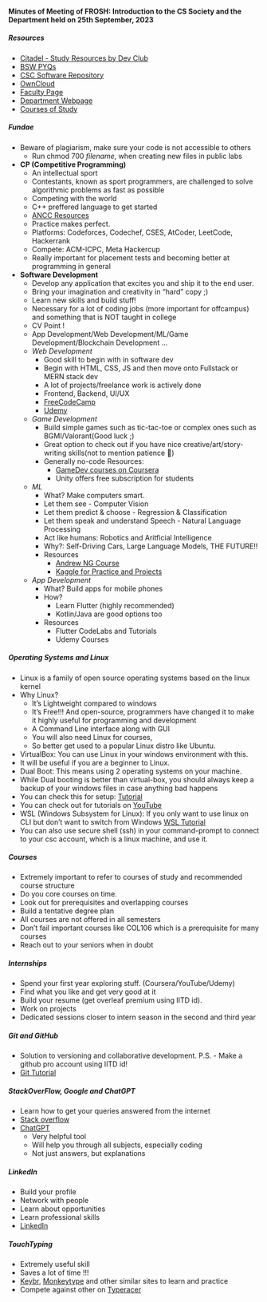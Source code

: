 #### Minutes of Meeting of FROSH: Introduction to the CS Society and the Department held on 25th September, 2023

##### Resources
- [Citadel - Study Resources by Dev Club](https://study.devclub.in/books/ )
- [BSW PYQs]( https://bsw.iitd.ac.in/question_papers.php)
- [CSC Software Repository](http://www.cc.iitd.ac.in/CSC/index.php?option=com_content&view=article&id=82&Itemid=111)
- [OwnCloud]( https://owncloud.iitd.ac.in)
- [Faculty Page](http://www.cse.iitd.ernet.in/index.php/2011-12-29-23-14-30/faculty)
- [Department Webpage](http://www.cse.iitd.ac.in)
- [Courses of Study](https://home.iitd.ac.in/uploads/course-of-study/Courses%20of%20Study%202023-24.pdf)


##### Fundae
- Beware of plagiarism, make sure your code is not accessible to others
    - Run chmod 700 *filename*, when creating new files in public labs
- **CP (Competitive Programming)**
    - An intellectual sport
    - Contestants, known as sport programmers, are challenged to solve algorithmic problems as fast as possible 
    - Competing with the world
    - C++ preffered language to get started
    - [ANCC Resources](https://ancc-iitd.github.io/competitive-programming-resources/)
    - Practice makes perfect.
	- Platforms: Codeforces, Codechef, CSES, AtCoder, LeetCode, Hackerrank
    - Compete: ACM-ICPC, Meta Hackercup
    - Really important for placement tests and becoming better at programming in general
- **Software Development**
    - Develop any application that excites you and ship it to the end user.
    - Bring your imagination and creativity in “hard” copy ;) 
    - Learn new skills and build stuff!
    - Necessary for a lot of coding jobs (more important for offcampus) and something that is NOT taught in college
    - CV Point !
    - App Development/Web Development/ML/Game Development/Blockchain Development ...
    - *Web Development*
        - Good skill to begin with in software dev
        - Begin with HTML, CSS, JS and then move onto Fullstack or MERN stack dev
        - A lot of projects/freelance work is actively done
        - Frontend, Backend, UI/UX 
        - [FreeCodeCamp](https://www.freecodecamp.org/)
        - [Udemy](https://www.udemy.com/)
    - *Game Development*
        - Build simple games such as tic-tac-toe or complex ones such as BGMI/Valorant(Good luck ;)
        - Great option to check out if you have nice creative/art/story-writing skills(not to mention patience 🤕)
        - Generally no-code
        Resources:
            - [GameDev courses on Coursera](https://www.coursera.org/specializations/game-design-and-development)
            - Unity offers free subscription for students
    - *ML*
        - What? Make computers smart.
        - Let them see - Computer Vision    
        - Let them predict & choose - Regression & Classification 
        - Let them speak and understand Speech - Natural Language Processing
        - Act like humans: Robotics and Aritficial Intelligence
        - Why?: Self-Driving Cars, Large Language Models, 
        THE FUTURE!!
        - Resources
            - [Andrew NG Course](https://www.coursera.org/specializations/machine-learning-introduction)
            - [Kaggle for Practice and Projects](https://www.kaggle.com/)
    - *App Development*
        - What? Build apps for mobile phones
        - How?
            - Learn Flutter (highly recommended)
            - Kotlin/Java are good options too
        - Resources
            - Flutter CodeLabs and Tutorials
            - Udemy Courses
##### Operating Systems and Linux
    
- Linux is a family of open source operating systems based on the linux kernel
- Why Linux?
    - It’s Lightweight compared to windows
    - It’s Free!!! And open-source, programmers have changed it to make it highly useful for programming and development
    - A Command Line interface along with GUI
    - You will also need Linux for courses,
    - So better get used to a popular Linux distro like Ubuntu.
- VirtualBox: You can use Linux in your windows environment with this.
- It will be useful if you are a beginner to Linux.
- Dual Boot: This means using 2 operating systems on your machine.
- While Dual booting is better than virtual-box, you should always keep a backup of your windows files in case anything bad happens
- You can check this for setup: [Tutorial](https://www.youtube.com/watch?v=v1JVqd8M3Yc)
-  You can check out for tutorials on [YouTube](https://www.youtube.com/watch?v=mXyN1aJYefc)
- WSL (Windows Subsystem for Linux): If you only want to use linux on CLI but don’t want to switch from Windows [WSL Tutorial](https://www.youtube.com/watch?v=GvHc8KvoVIA)
- You can also use secure shell (ssh) in your command-prompt to connect to your csc account, which is a linux machine, and use it.

##### Courses
- Extremely important to refer to courses of study and recommended course structure
- Do you core courses on time.
- Look out for prerequisites and overlapping courses
- Build a tentative degree plan
- All courses are not offered in all semesters
- Don’t fail important courses like COL106 which is a prerequisite for many courses
- Reach out to your seniors when in doubt

##### Internships
- Spend your first year exploring stuff. (Coursera/YouTube/Udemy)
- Find what you like and get very good at it 
- Build your resume (get overleaf premium using IITD id).
- Work on projects
- Dedicated sessions closer to intern season in the second and third year

##### Git and GitHub
- Solution to versioning and collaborative development.
P.S. - Make a github pro account using IITD id! 
- [Git Tutorial](https://youtu.be/RGOj5yH7evk?si=pFD6c7QT7bVHF0xD)

##### StackOverFlow, Google and ChatGPT
- Learn how to get your queries answered from the internet
- [Stack overflow](https://stackoverflow.com/)
- [ChatGPT](https://chat.openai.com/)
    - Very helpful tool
    - Will help you through all subjects, especially coding 
    - Not just answers, but explanations

##### LinkedIn
- Build your profile
- Network with people
- Learn about opportunities
- Learn professional skills
- [LinkedIn](https://www.linkedin.com/)

##### TouchTyping
- Extremely useful skill
- Saves a lot of time !!!
- [Keybr](https://www.keybr.com/), [Monkeytype](https://monkeytype.com/) and other similar sites to learn and practice
- Compete against other on [Typeracer](https://play.typeracer.com/)









